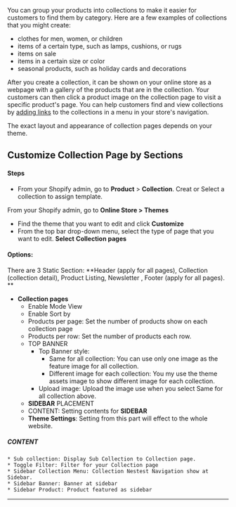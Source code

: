 You can group your products into collections to make it easier for customers to find them by category. Here are a few examples of collections that you might create:

* clothes for men, women, or children
* items of a certain type, such as lamps, cushions, or rugs
* items on sale
* items in a certain size or color
* seasonal products, such as holiday cards and decorations

After you create a collection, it can be shown on your online store as a webpage with a gallery of the products that are in the collection. Your customers can then click a product image on the collection page to visit a specific product's page. You can help customers find and view collections by [adding links](https://help.shopify.com/en/manual/products/collections/make-collections-findable) to the collections in a menu in your store's navigation.

The exact layout and appearance of collection pages depends on your theme.


## Customize Collection Page by Sections

#### Steps

* From your Shopify admin, go to **Product** &gt; **Collection**. Creat or Select a collection to assign template.

From your Shopify admin, go to **Online Store &gt; Themes**

* Find the theme that you want to edit and click **Customize**
* From the top bar drop-down menu, select the type of page that you want to edit. **Select** **Collection pages**


#### Options:

There are 3 Static Section: **Header \(apply for all pages\), Collection \(collection detail\), Product Listing, Newsletter , Footer \(apply for all pages\). **

* **Collection pages**
  * Enable Mode View
  * Enable Sort by
  * Products per page: Set the number of products show on each collection page
  * Products per row: Set the number of products each row.
  * TOP BANNER
    * Top Banner style:
      * Same for all collection: You can use only one image as the feature image for all collection.
      * Different image for each collection: You my use the theme assets image to show different image for each collection.
    * Upload image: Upload the image use when you select Same for all collection above.
  * **SIDEBAR** PLACEMENT
  * CONTENT: Setting contents for **SIDEBAR**
  * **Theme Settings**: Setting from this part will effect to the whole website.
##### CONTENT
    * Sub collection: Display Sub Collection to Collection page.
    * Toggle Filter: Filter for your Collection page
    * Sidebar Collection Menu: Collection Nestest Navigation show at Sidebar.
    * Sidebar Banner: Banner at sidebar
    * Sidebar Product: Product featured as sidebar

---



